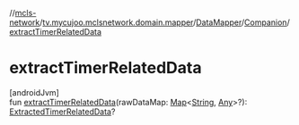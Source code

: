 //[mcls-network](../../../../index.md)/[tv.mycujoo.mclsnetwork.domain.mapper](../../index.md)/[DataMapper](../index.md)/[Companion](index.md)/[extractTimerRelatedData](extract-timer-related-data.md)

# extractTimerRelatedData

[androidJvm]\
fun [extractTimerRelatedData](extract-timer-related-data.md)(rawDataMap: [Map](https://kotlinlang.org/api/latest/jvm/stdlib/kotlin.collections/-map/index.html)&lt;[String](https://kotlinlang.org/api/latest/jvm/stdlib/kotlin/-string/index.html), [Any](https://kotlinlang.org/api/latest/jvm/stdlib/kotlin/-any/index.html)&gt;?): [ExtractedTimerRelatedData](../../../tv.mycujoo.mclsnetwork.domain.entity/-extracted-timer-related-data/index.md)?
